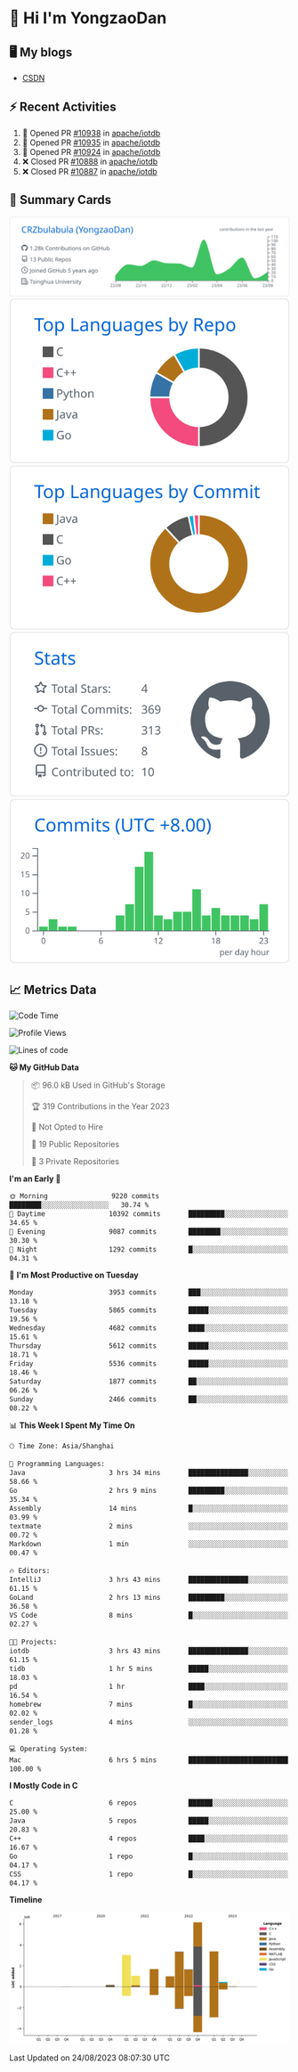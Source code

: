 # 👋 Hi I'm YongzaoDan

## 🖥 My blogs
  + [CSDN](https://blog.csdn.net/CRZbulabula?type=blog)

## ⚡ Recent Activities
<!--START_SECTION:activity-->
1. 💪 Opened PR [#10938](https://github.com/apache/iotdb/pull/10938) in [apache/iotdb](https://github.com/apache/iotdb)
2. 💪 Opened PR [#10935](https://github.com/apache/iotdb/pull/10935) in [apache/iotdb](https://github.com/apache/iotdb)
3. 💪 Opened PR [#10924](https://github.com/apache/iotdb/pull/10924) in [apache/iotdb](https://github.com/apache/iotdb)
4. ❌ Closed PR [#10888](https://github.com/apache/iotdb/pull/10888) in [apache/iotdb](https://github.com/apache/iotdb)
5. ❌ Closed PR [#10887](https://github.com/apache/iotdb/pull/10887) in [apache/iotdb](https://github.com/apache/iotdb)
<!--END_SECTION:activity-->

## 🎑 Summary Cards

[![](https://raw.githubusercontent.com/CRZbulabula/CRZbulabula/main/profile-summary-card-output/github/0-profile-details.svg)](https://github.com/vn7n24fzkq/github-profile-summary-cards)
[![](https://raw.githubusercontent.com/CRZbulabula/CRZbulabula/main/profile-summary-card-output/github/1-repos-per-language.svg)](https://github.com/vn7n24fzkq/github-profile-summary-cards) [![](https://raw.githubusercontent.com/CRZbulabula/CRZbulabula/main/profile-summary-card-output/github/2-most-commit-language.svg)](https://github.com/vn7n24fzkq/github-profile-summary-cards)
[![](https://raw.githubusercontent.com/CRZbulabula/CRZbulabula/main/profile-summary-card-output/github/3-stats.svg)](https://github.com/vn7n24fzkq/github-profile-summary-cards) [![](https://raw.githubusercontent.com/CRZbulabula/CRZbulabula/main/profile-summary-card-output/github/4-productive-time.svg)](https://github.com/vn7n24fzkq/github-profile-summary-cards)

## 📈 Metrics Data

<!--START_SECTION:waka-->
![Code Time](http://img.shields.io/badge/Code%20Time-249%20hrs%2010%20mins-blue)

![Profile Views](http://img.shields.io/badge/Profile%20Views-0-blue)

![Lines of code](https://img.shields.io/badge/From%20Hello%20World%20I%27ve%20Written-21.9%20million%20lines%20of%20code-blue)

**🐱 My GitHub Data** 

> 📦 96.0 kB Used in GitHub's Storage 
 > 
> 🏆 319 Contributions in the Year 2023
 > 
> 🚫 Not Opted to Hire
 > 
> 📜 19 Public Repositories 
 > 
> 🔑 3 Private Repositories 
 > 
**I'm an Early 🐤** 

```text
🌞 Morning                9220 commits        ████████░░░░░░░░░░░░░░░░░   30.74 % 
🌆 Daytime                10392 commits       █████████░░░░░░░░░░░░░░░░   34.65 % 
🌃 Evening                9087 commits        ████████░░░░░░░░░░░░░░░░░   30.30 % 
🌙 Night                  1292 commits        █░░░░░░░░░░░░░░░░░░░░░░░░   04.31 % 
```
📅 **I'm Most Productive on Tuesday** 

```text
Monday                   3953 commits        ███░░░░░░░░░░░░░░░░░░░░░░   13.18 % 
Tuesday                  5865 commits        █████░░░░░░░░░░░░░░░░░░░░   19.56 % 
Wednesday                4682 commits        ████░░░░░░░░░░░░░░░░░░░░░   15.61 % 
Thursday                 5612 commits        █████░░░░░░░░░░░░░░░░░░░░   18.71 % 
Friday                   5536 commits        █████░░░░░░░░░░░░░░░░░░░░   18.46 % 
Saturday                 1877 commits        ██░░░░░░░░░░░░░░░░░░░░░░░   06.26 % 
Sunday                   2466 commits        ██░░░░░░░░░░░░░░░░░░░░░░░   08.22 % 
```


📊 **This Week I Spent My Time On** 

```text
🕑︎ Time Zone: Asia/Shanghai

💬 Programming Languages: 
Java                     3 hrs 34 mins       ███████████████░░░░░░░░░░   58.66 % 
Go                       2 hrs 9 mins        █████████░░░░░░░░░░░░░░░░   35.34 % 
Assembly                 14 mins             █░░░░░░░░░░░░░░░░░░░░░░░░   03.99 % 
textmate                 2 mins              ░░░░░░░░░░░░░░░░░░░░░░░░░   00.72 % 
Markdown                 1 min               ░░░░░░░░░░░░░░░░░░░░░░░░░   00.47 % 

🔥 Editors: 
IntelliJ                 3 hrs 43 mins       ███████████████░░░░░░░░░░   61.15 % 
GoLand                   2 hrs 13 mins       █████████░░░░░░░░░░░░░░░░   36.58 % 
VS Code                  8 mins              █░░░░░░░░░░░░░░░░░░░░░░░░   02.27 % 

🐱‍💻 Projects: 
iotdb                    3 hrs 43 mins       ███████████████░░░░░░░░░░   61.15 % 
tidb                     1 hr 5 mins         █████░░░░░░░░░░░░░░░░░░░░   18.03 % 
pd                       1 hr                ████░░░░░░░░░░░░░░░░░░░░░   16.54 % 
homebrew                 7 mins              █░░░░░░░░░░░░░░░░░░░░░░░░   02.02 % 
sender_logs              4 mins              ░░░░░░░░░░░░░░░░░░░░░░░░░   01.28 % 

💻 Operating System: 
Mac                      6 hrs 5 mins        █████████████████████████   100.00 % 
```

**I Mostly Code in C** 

```text
C                        6 repos             ██████░░░░░░░░░░░░░░░░░░░   25.00 % 
Java                     5 repos             █████░░░░░░░░░░░░░░░░░░░░   20.83 % 
C++                      4 repos             ████░░░░░░░░░░░░░░░░░░░░░   16.67 % 
Go                       1 repo              █░░░░░░░░░░░░░░░░░░░░░░░░   04.17 % 
CSS                      1 repo              █░░░░░░░░░░░░░░░░░░░░░░░░   04.17 % 
```



**Timeline**

![Lines of Code chart](https://raw.githubusercontent.com/CRZbulabula/CRZbulabula/main/assets/bar_graph.png)


 Last Updated on 24/08/2023 08:07:30 UTC
<!--END_SECTION:waka-->

